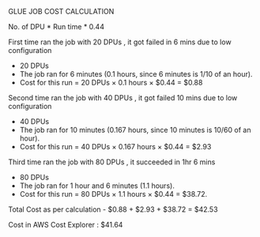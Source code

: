 GLUE JOB COST CALCULATION

No. of DPU * Run time * 0.44

First time ran the job with 20 DPUs , it got failed in 6 mins due to low configuration
- 20 DPUs
- The job ran for 6 minutes (0.1 hours, since 6 minutes is 1/10 of an hour).
- Cost for this run = 20 DPUs × 0.1 hours × $0.44 = $0.88

Second time ran the job with 40 DPUs , it got failed 10 mins due to low configuration
 - 40 DPUs
 - The job ran for 10 minutes (0.167 hours, since 10 minutes is 10/60 of an hour).
 - Cost for this run = 40 DPUs × 0.167 hours × $0.44 = $2.93

Third time ran the job with 80 DPUs , it succeeded in 1hr 6 mins
- 80 DPUs
- The job ran for 1 hour and 6 minutes (1.1 hours).
- Cost for this run = 80 DPUs × 1.1 hours × $0.44 = $38.72. 

Total Cost as per calculation - $0.88 + $2.93 + $38.72  = $42.53

Cost in AWS Cost Explorer : $41.64
